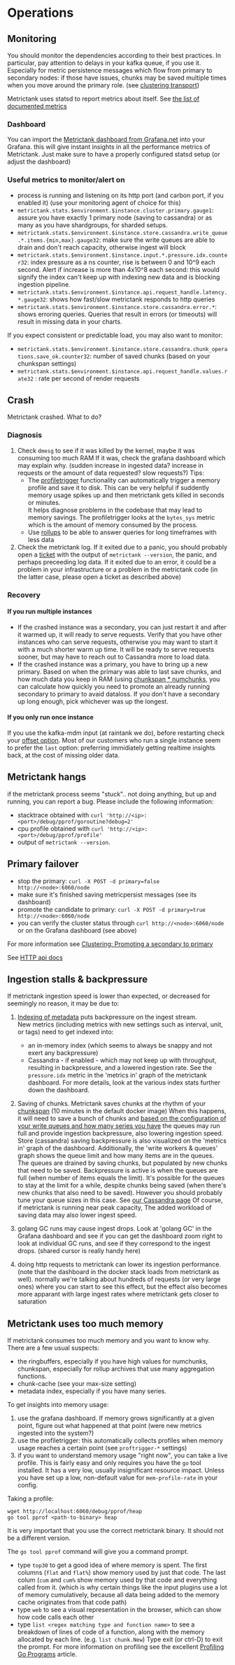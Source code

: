# Operations

## Monitoring

You should monitor the dependencies according to their best practices.
In particular, pay attention to delays in your kafka queue, if you use it.
Especially for metric persistence messages which flow from primary to secondary nodes: if those have issues, chunks may be saved multiple times
when you move around the primary role. (see [clustering transport](https://github.com/raintank/metrictank/blob/master/docs/clustering.md))

Metrictank uses statsd to report metrics about itself. See [the list of documented metrics](https://github.com/raintank/metrictank/blob/master/docs/metrics.md)

### Dashboard

You can import the [Metrictank dashboard from Grafana.net](https://grafana.net/dashboards/279) into your Grafana.
this will give instant insights in all the performance metrics of Metrictank.
Just make sure to have a properly configured statsd setup (or adjust the dashboard)


### Useful metrics to monitor/alert on

* process is running and listening on its http port (and carbon port, if you enabled it) (use your monitoring agent of choice for this)
* `metrictank.stats.$environment.$instance.cluster.primary.gauge1`: assure you have exactly 1 primary node (saving to cassandra) or as many as you have shardgroups, for sharded setups.
* `metrictank.stats.$environment.$instance.store.cassandra.write_queue.*.items.{min,max}.gauge32`: make sure the write queues are able to drain and don't reach capacity, otherwise ingest will block
* `metrictank.stats.$environment.$instance.input.*.pressure.idx.counter32`: index pressure as a ns counter, rise is between 0 and 10^9 each second. Alert if increase is more than 4x10^8 each second: this would signify the index can't keep up with indexing new data and is blocking ingestion pipeline.
* `metrictank.stats.$environment.$instance.api.request_handle.latency.*.gauge32`: shows how fast/slow metrictank responds to http queries
* `metrictank.stats.$environment.$instance.store.cassandra.error.*`: shows erroring queries.  Queries that result in errors (or timeouts) will result in missing data in your charts.

If you expect consistent or predictable load, you may also want to monitor:

* `metrictank.stats.$environment.$instance.store.cassandra.chunk_operations.save_ok.counter32`: number of saved chunks (based on your chunkspan settings)
* `metrictank.stats.$environment.$instance.api.request_handle.values.rate32` : rate per second of render requests



## Crash


Metrictank crashed. What to do?

### Diagnosis

1) Check `dmesg` to see if it was killed by the kernel, maybe it was consuming too much RAM
   If it was, check the grafana dashboard which may explain why. (sudden increase in ingested data? increase in requests or the amount of data requested? slow requests?)
   Tips:
   * The [profiletrigger](https://github.com/raintank/metrictank/blob/master/docs/config.md#profiling-instrumentation-and-logging) functionality can automatically trigger
   a memory profile and save it to disk.  This can be very helpful if suddently memory usage spikes up and then metrictank gets killed in seconds or minutes.  
   It helps diagnose problems in the codebase that may lead to memory savings.  The profiletrigger looks at the `bytes_sys` metric which is
   the amount of memory consumed by the process.
   * Use [rollups](https://github.com/raintank/metrictank/blob/master/docs/consolidation.md#rollups) to be able to answer queries for long timeframes with less data
2) Check the metrictank log.
   If it exited due to a panic, you should probably open a [ticket](https://github.com/raintank/metrictank/issues) with the output of `metrictank --version`, the panic, and perhaps preceeding log data.
   If it exited due to an error, it could be a problem in your infrastructure or a problem in the metrictank code (in the latter case, please open a ticket as described above)

### Recovery

#### If you run multiple instances

* If the crashed instance was a secondary, you can just restart it and after it warmed up, it will ready to serve requests.  Verify that you have other instances who can serve requests, otherwise you may want to start it with a much shorter warm up time.  It will be ready to serve requests sooner, but may have to reach out to Cassandra more to load data.
* If the crashed instance was a primary, you have to bring up a new primary.  Based on when the primary was able to last save chunks, and how much data you keep in RAM (using [chunkspan * numchunks](https://github.com/raintank/metrictank/blob/master/docs/memory-server.md), you can calculate how quickly you need to promote an already running secondary to primary to avaid dataloss.  If you don't have a secondary up long enough, pick whichever was up the longest.  


#### If you only run once instance

If you use the kafka-mdm input (at raintank we do), before restarting check your [offset option](https://github.com/raintank/metrictank/blob/master/docs/config.md#kafka-mdm-input-optional-recommended).   Most of our customers who run a single instance seem to prefer the `last` option: preferring immidiately getting realtime insights back, at the cost of missing older data.


## Metrictank hangs

if the metrictank process seems "stuck".. not doing anything, but up and running, you can report a bug.
Please include the following information:

* stacktrace obtained with `curl 'http://<ip>:<port>/debug/pprof/goroutine?debug=2'`
* cpu profile obtained with `curl 'http://<ip>:<port>/debug/pprof/profile'`
* output of `metrictank --version`.


## Primary failover

* stop the primary: `curl -X POST -d primary=false http://<node>:6060/node`
* make sure it's finished saving metricpersist messages (see its dashboard)
* promote the candidate to primary: `curl -X POST -d primary=true http://<node>:6060/node`
* you can verify the cluster status through `curl http://<node>:6060/node` or on the Grafana dashboard (see above)

For more information see [Clustering: Promoting a secondary to primary](https://github.com/raintank/metrictank/blob/master/docs/clustering.md#promoting-a-secondary-to-primary)

See [HTTP api docs](https://github.com/raintank/metrictank/blob/master/docs/http-api.md)

## Ingestion stalls & backpressure

If metrictank ingestion speed is lower than expected, or decreased for seemingly no reason, it may be due to:

1) [Indexing of metadata](https://github.com/raintank/metrictank/blob/master/docs/metadata.md) puts backpressure on the ingest stream.   
   New metrics (including metrics with new settings such as interval, unit, or tags) need to get indexed into:
   * an in-memory index (which seems to always be snappy and not exert any backpressure)
   * Cassandra - if enabled - which may not keep up with throughput, resulting in backpressure, and a lowered ingestion rate.
   See the `pressure.idx` metric in the 'metrics in' graph of the metrictank dashboard.
   For more details, look at the various index stats further down the dashboard.

2) Saving of chunks.  Metrictank saves chunks at the rhythm of your [chunkspan](https://github.com/raintank/metrictank/blob/master/docs/memory-server.md) (10 minutes in the default docker image)
   When this happens, it will need to save a bunch of chunks and
   [based on the configuration of your write queues and how many series you have](https://github.com/raintank/metrictank/issues/125) the queues may run full and
   provide ingestion backpressure, also lowering ingestion speed.  
   Store (cassandra) saving backpressure is also visualized on the 'metrics in' graph of the dashboard.
   Additionally, the 'write workers & queues' graph shows the queue limit and how many items are in the queues.   
   The queues are drained by saving chunks, but populated by new chunks that need to be saved.  Backpressure is active is when the queues are full (when number of items equals the limit).
   It's possible for the queues to stay at the limit for a while, despite chunks being saved (when there's new chunks that also need to be saved).
   However you should probably tune your queue sizes in this case.  See [our Cassandra page](https://github.com/raintank/metrictank/blob/master/docs/cassandra.md)
   Of course, if metrictank is running near peak capacity, The added workload of saving data may also lower ingest speed.

3) golang GC runs may cause ingest drops.  Look at 'golang GC' in the Grafana dashboard and see if you can get the dashboard zoom right to look at individual GC runs, and see if they correspond to the ingest drops. (shared cursor is really handy here)

4) doing http requests to metrictank can lower its ingestion performance. (note that the dashboard in the docker stack loads
from metrictank as well). normally we're talking about hundreds of requests (or very large ones) where you can start to see this effect, but the effect also becomes more apparant with large ingest rates where metrictank gets closer to saturation

## Metrictank uses too much memory

If metrictank consumes too much memory and you want to know why. There are a few usual suspects:
* the ringbuffers, especially if you have high values for numchunks, chunkspan, especially for rollup archives that use many aggregation functions.
* chunk-cache (see your max-size setting)
* metadata index, especially if you have many series.

To get insights into memory usage:
1) use the grafana dashboard.  If memory grows significantly at a given point, figure out what happened at that point (were new metrics ingested into the system?)
2) use the profiletrigger: this automatically collects profiles when memory usage reaches a certain point (see `proftrigger-*` settings)
3) if you want to understand memory usage "right now", you can take a live profile. This is fairly easy and only requires you have the `go` tool installed.
   It has a very low, usually insignificant resource impact. Unless you have set up a low, non-default value for `mem-profile-rate` in your config. 

Taking a profile:
```
wget http://localhost:6060/debug/pprof/heap
go tool pprof <path-to-binary> heap
```
It is very important that you use the correct metrictank binary. It should not be a different version.

The `go tool pprof` command will give you a command prompt.  
* type `top30` to get a good idea of where memory is spent. The first columns (`flat` and `flat%`) show memory used by just that code. The last colum (`cum` and `cum%` show memory used by that code and everything called from it. (which is why certain things like the input plugins use a lot of memory cumulatively, because all data being added to the memory cache originates from that code path)
* type `web` to see a visual representation in the browser, which can show how code calls each other
* type `list <regex matching type and function name>` to see a breakdown of lines of code of a function, along with the memory allocated by each line. (e.g. `list chunk.New`)
Type exit (or ctrl-D) to exit the prompt.
For more information on profiling see the excellent [Profiling Go Programs](https://blog.golang.org/profiling-go-programs) article.
